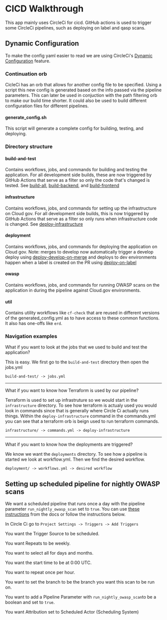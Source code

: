 # CICD Walkthrough

This app mainly uses CircleCi for cicd. GitHub actions is used to trigger some CircleCi pipelines, such as deploying on label and qasp scans.

## Dynamic Configuration

To make the config yaml easier to read we are using CircleCi's [Dynamic Configuration](https://circleci.com/docs/dynamic-config/) feature.

### Continuation orb
CicleCi has an orb that allows for another config file to be specified. Using a script this new config is generated based on the info passed via the pipeline parameters. This can later be used in conjuction with the path filtering orb to make our build time shorter. It could also be used to build different configuration files for different pipelines.
#### generate_config.sh
This script will generate a complete config for building, testing, and deploying.

### Directory structure

#### build-and-test
Contains workflows, jobs, and commands for building and testing the application. For all development side builds, these are now triggered by GitHub Actions that serve as a filter so only the code that's changed is tested. See [build-all](../.github/workflows/build-all.yml), [build-backend](../.github/workflows/build-backend.yml), and [build-frontend](../.github/workflows/build-frontend.yml)

#### infrastructure
Contains workflows, jobs, and commands for setting up the infrastructure on Cloud gov. For all development side builds, this is now triggered by GitHub Actions that serve as a filter so only runs when infrastructure code is changed. See [deploy-infrastructure](../.github/workflows/deploy-infrastructure.yml)

#### deployment
Contains workflows, jobs, and commands for deploying the application on Cloud gov. Note: merges to develop now automatically trigger a develop deploy using [deploy-develop-on-merge](../.github/workflows/deploy-develop-on-merge.yml) and deploys to dev environments happen when a label is created on the PR using [deploy-on-label](../.github/workflows/deploy-on-label.yml)

#### owasp
Contains workflows, jobs, and commands for running OWASP scans on the application in during the pipeline against Cloud.gov environments.

#### util
Contains utility workflows like `cf-check` that are reused in different versions of the generated_config.yml as to have access to these common functions. It also has one-offs like `erd`.

### Navigation examples
What if you want to look at the jobs that we used to build and test the application?

This is easy. We first go to the `build-and-test` directory then open the jobs.yml

`build-and-test/ -> jobs.yml`

<hr />

What if you want to know how Terraform is used by our pipeline?

Terraform is used to set up infrastruture so we would start in the `infrastructure` directory. To see how terraform is actualy used you would look in commands since that is generally where Circle Ci actually runs things. Within the `deploy-infrastructure` command in the commands.yml you can see that a terraform orb is beign used to run terraform commands.

`infrastructure/ -> commands.yml -> deploy-infrastructure`

<hr />

What if you want to know how the deployments are triggered?

We know we want the `deployments` directory. To see how a pipeline is started we look at workflow.yml. Then we find the desired workflow.

`deployment/ -> workflows.yml -> desired workflow`

## Setting up scheduled pipeline for nightly OWASP scans
We want a scheduled pipeline that runs once a day with the pipeline parameter `run_nightly_owasp_scan` set to `true`. You can use [these instructions](https://circleci.com/docs/scheduled-pipelines/#project-settings) from the docs or follow the instructions below.

In Circle Ci go to `Project Settings -> Triggers -> Add Triggers`

You want the Trigger Source to be scheduled.

You want Repeats to be weekly.

You want to select all for days and months.

You want the start time to be at 0:00 UTC.

You want to repeat once per hour.

You want to set the branch to be the branch you want this scan to be run on.

You want to add a Pipeline Parameter with `run_nightly_owasp_scan`to be a boolean and set to `true`.

You want Attribution set to Scheduled Actor (Scheduling System)
